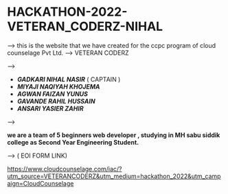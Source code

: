 # HACKATHON-2022-VETERAN_CODERZ-NIHAL


--> this is the website that we have created for the ccpc program of cloud counselage Pvt Ltd.
-->
VETERAN CODERZ


-->
- ***GADKARI NIHAL NASIR*** ( CAPTAIN )
- ***MIYAJI NAQIYAH KHOJEMA*** 
- ***AGWAN FAIZAN YUNUS***
- ***GAVANDE RAHIL HUSSAIN***
- ***ANSARI YASIER ZAHIR***


-->

 **we are a team of 5 beginners web developer , studying in MH sabu siddik college as Second Year Engineering Student.** 
 
 
--> 
( EOI FORM LINK)

https://www.cloudcounselage.com/iac/?utm_source=VETERANCODERZ&utm_medium=hackathon_2022&utm_campaign=CloudCounselage


